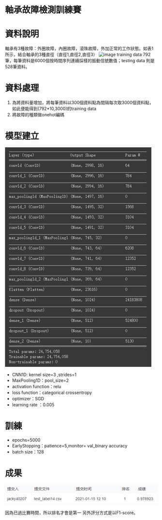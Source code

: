 # 軸承故障檢測訓練賽

# 資料說明
軸承有3種故障：外圈故障，內圈故障，滾珠故障，外加正常的工作狀態。如表1所示，結合軸承的3種直徑（直徑1,直徑2,直徑3）
![image](http://third.datacastle.cn/pkbigdata/master.other.img/f4ff7c74-97d3-452d-8076-3ebadf34972a.png)
training data 792筆，每筆資料是6000個按時間序列連續採樣的振動信號數值；testing data 則是528筆資料。

# 資料處理
1. 為將資料量增加，將每筆資料以300個資料點為間隔每次取3000個資料點，如此便能得到(792*10,3000)的training data
2. 將故障的種類做onehot編碼

# 模型建立
![image](https://github.com/jacky40207/DC-data-challenge/blob/main/model%20summary.png)
* CNN1D: kernel size=3 ,strides=1
* MaxPooling1D：pool_size=2
* activation function：relu
* loss function：categorical crossentropy
* optimizer：SGD
* learning rate ：0.005

# 訓練
* epochs=5000
* EarlyStopping：patience=5,monitor= val_binary accuracy
* batch size：128
# 成果
![image](https://github.com/jacky40207/DC-data-challenge/blob/main/test%E6%88%90%E6%9E%9C.png)

因為已過比賽時間，所以排名才會是第一
另外評分方式是以F1-score。

